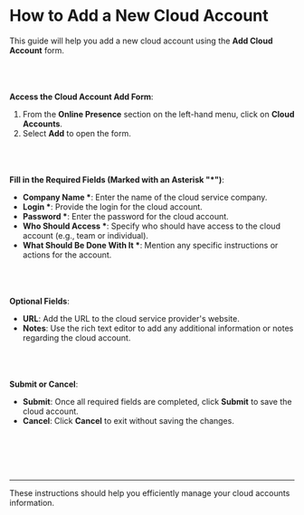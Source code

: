 **How to Add a New Cloud Account**
=============================
This guide will help you add a new cloud account using the **Add Cloud Account** form.
<br></br>
<br></br>

**Access the Cloud Account Add Form**:
1. From the **Online Presence** section on the left-hand menu, click on **Cloud Accounts**.
2. Select **Add** to open the form.
<br></br>
<br></br>

**Fill in the Required Fields (Marked with an Asterisk "\*")**:
- **Company Name \***: Enter the name of the cloud service company.
- **Login \***: Provide the login for the cloud account.
- **Password \***: Enter the password for the cloud account.
- **Who Should Access \***: Specify who should have access to the cloud account (e.g., team or individual).
- **What Should Be Done With It \***: Mention any specific instructions or actions for the account.
<br></br>
<br></br>
  
**Optional Fields**:
- **URL**: Add the URL to the cloud service provider's website.
- **Notes**: Use the rich text editor to add any additional information or notes regarding the cloud account.
<br></br>
<br></br>

**Submit or Cancel**:
- **Submit**: Once all required fields are completed, click **Submit** to save the cloud account.
- **Cancel**: Click **Cancel** to exit without saving the changes.

<br></br>
<br></br>

---

These instructions should help you efficiently manage your cloud accounts information.